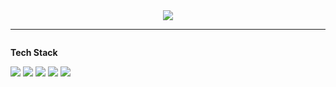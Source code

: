<div align="center">
    <img src="https://streak-stats.demolab.com?user=JoJeHuni&theme=transparent&hide_border=true&border_radius=5&card_width=800&currStreakNum=647071&dates=BDB2AE&ring=647071&sideNums=647071&excludeDaysLabel=647071&currStreakLabel=647071&sideLabels=647071&fire=647071&locale=ko">
</div>

---

<div align="center"; style="display:flex; flex-direction:column; align-items:flex-start;">
    <!-- Backend -->
    <p><strong>Tech Stack</strong></p>
    <div>
        <img src="https://img.shields.io/badge/Java-007396?style=for-the-badge&logo=Java&logoColor=white"> 
        <img src="https://img.shields.io/badge/Spring Boot-6DB33F?style=for-the-badge&logo=spring boot&logoColor=white"> 
    <!-- Database -->
        <img src="https://img.shields.io/badge/mysql-4479A1?style=for-the-badge&logo=mysql&logoColor=white"> 
    <!-- Server -->
        <img src="https://img.shields.io/badge/apache tomcat-F8DC75?style=for-the-badge&logo=apachetomcat&logoColor=black">
        <img src="https://img.shields.io/badge/Amazon AWS-232F3E?style=for-the-badge&logo=amazon aws&logoColor=white"> 
    </div>
</div><br>
</div>


<!--
**JoJeHuni/JoJeHuni** is a ✨ _special_ ✨ repository because its `README.md` (this file) appears on your GitHub profile.

Here are some ideas to get you started:

- 🔭 I’m currently working on ...
- 🌱 I’m currently learning ...
- 👯 I’m looking to collaborate on ...
- 🤔 I’m looking for help with ...
- 💬 Ask me about ...
- 📫 How to reach me: ...
- 😄 Pronouns: ...
- ⚡ Fun fact: ...
-->
